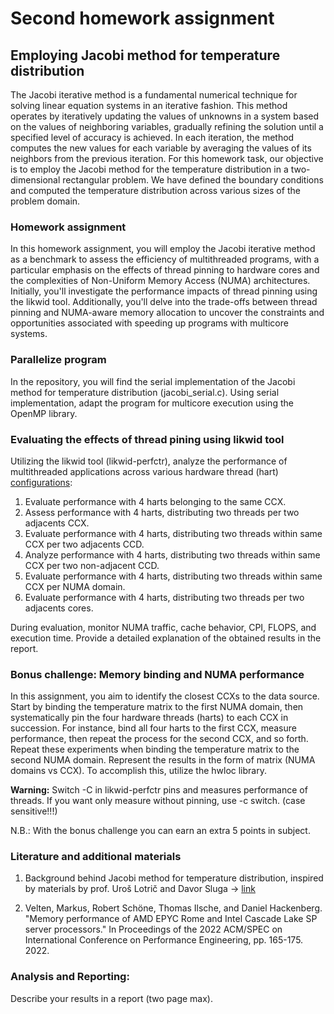 # Second homework assignment


## Employing Jacobi method for temperature distribution 

The Jacobi iterative method is a fundamental numerical technique for solving linear equation systems in an iterative fashion. This method operates by iteratively updating the values of unknowns in a system based on the values of neighboring variables, gradually refining the solution until a specified level of accuracy is achieved. In each iteration, the method computes the new values for each variable by averaging the values of its neighbors from the previous iteration. For this homework task, our objective is to employ the Jacobi method for the temperature distribution in a two-dimensional rectangular problem. We have defined the boundary conditions and computed the temperature distribution across various sizes of the problem domain. 

### Homework assignment 

In this homework assignment, you will employ the Jacobi iterative method as a benchmark to assess the efficiency of multithreaded programs, with a particular emphasis on the effects of thread pinning to hardware cores and the complexities of Non-Uniform Memory Access (NUMA) architectures. Initially, you'll investigate the performance impacts of thread pinning using the likwid tool. Additionally, you'll delve into the trade-offs between thread pinning and NUMA-aware memory allocation to uncover the constraints and opportunities associated with speeding up programs with multicore systems.


### Parallelize program 

In the repository, you will find the serial implementation of the Jacobi method for temperature distribution (jacobi_serial.c). Using serial implementation, adapt the program for multicore execution using the OpenMP library. 

### Evaluating the effects of thread pining using likwid tool 

Utilizing the likwid tool (likwid-perfctr), analyze the performance of multithreaded applications across various hardware thread (hart) [configurations](https://unilj-my.sharepoint.com/:b:/g/personal/ratko_pilipovic_fri1_uni-lj_si/Ealzuf9Md65Aik01SDeJ-GsBLB1EHg2gj9-loZDVK_2qfA?e=XiyqPw):

1. Evaluate performance with 4 harts belonging to the same CCX.
2. Assess performance with 4 harts, distributing two threads per two adjacents CCX.
3. Evaluate performance with 4 harts, distributing two threads within same CCX per two adjacents CCD.
4. Analyze performance with 4 harts, distributing two threads within same CCX per two non-adjacent CCD.
5. Evaluate performance with 4 harts, distributing two threads within same CCX per NUMA domain.
6. Evaluate performance with 4 harts, distributing two threads per two adjacents cores.

During evaluation, monitor NUMA traffic, cache behavior, CPI, FLOPS, and execution time. Provide a detailed explanation of the obtained results in the report.  

### Bonus challenge: Memory binding and NUMA performance 

In this assignment, you aim to identify the closest CCXs to the data source. Start by binding the temperature matrix to the first NUMA domain, then systematically pin the four hardware threads (harts) to each CCX in succession. For instance, bind all four harts to the first CCX, measure performance, then repeat the process for the second CCX, and so forth. Repeat these experiments when binding the temperature matrix to the second NUMA domain. Represent the results in the form of matrix (NUMA domains vs CCX). To accomplish this, utilize the hwloc library. 

 **Warning:** Switch -C in likwid-perfctr pins and measures performance of threads. If you want only measure without pinning, use -c switch. (case sensitive!!!)

N.B.: With the bonus challenge you can earn an extra 5 points in subject. 

### Literature and additional materials

1. Background behind Jacobi method for temperature distribution, inspired by materials by prof. Uroš Lotrič and Davor Sluga -> [link](https://unilj-my.sharepoint.com/:b:/g/personal/ratko_pilipovic_fri1_uni-lj_si/EWfzsfE2cY9Cmqidtx-2kZQBsGCFcLrkz0g_1yYilqFHFg?e=rywfEm) 

2. Velten, Markus, Robert Schöne, Thomas Ilsche, and Daniel Hackenberg. "Memory performance of AMD EPYC Rome and Intel Cascade Lake SP server processors." In Proceedings of the 2022 ACM/SPEC on International Conference on Performance Engineering, pp. 165-175. 2022.

### Analysis and Reporting:
Describe your results in a report (two page max).


